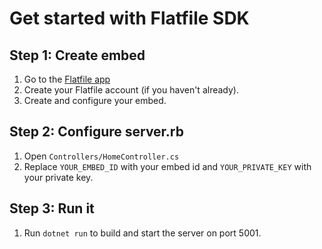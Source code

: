 # Get started with Flatfile SDK

## Step 1: Create embed

1. Go to the [Flatfile app](https://app.flatfile.io/)
2. Create your Flatfile account (if you haven't already).
3. Create and configure your embed.

## Step 2: Configure server.rb

1. Open `Controllers/HomeController.cs`
2. Replace `YOUR_EMBED_ID` with your embed id and `YOUR_PRIVATE_KEY` with your private key.

## Step 3: Run it

1. Run `dotnet run` to build and start the server on port 5001.
